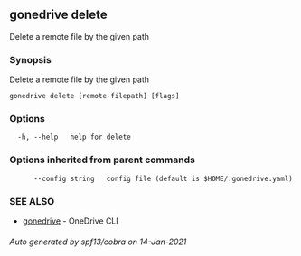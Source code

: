 ## gonedrive delete

Delete a remote file by the given path

### Synopsis

Delete a remote file by the given path

```
gonedrive delete [remote-filepath] [flags]
```

### Options

```
  -h, --help   help for delete
```

### Options inherited from parent commands

```
      --config string   config file (default is $HOME/.gonedrive.yaml)
```

### SEE ALSO

* [gonedrive](gonedrive.md)	 - OneDrive CLI

###### Auto generated by spf13/cobra on 14-Jan-2021
